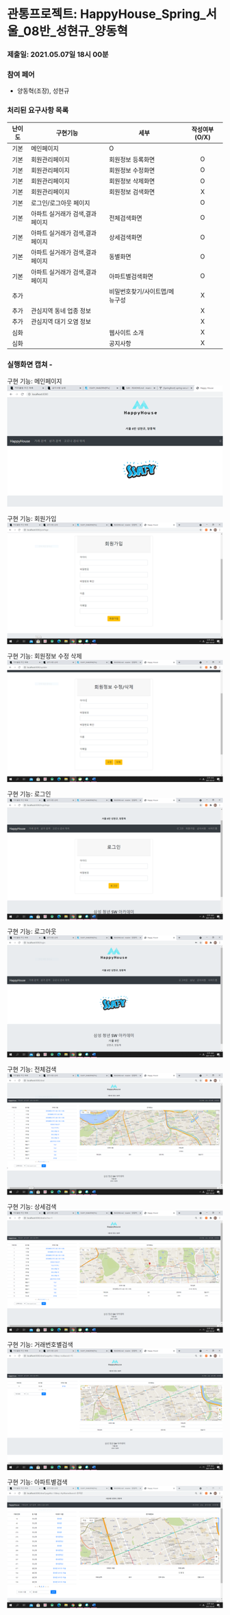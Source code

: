 # 관통프로젝트: HappyHouse_Spring_서울_08반_성현규_양동혁 
### 제출일: 2021.05.07일 18시 00분

### 참여 페어
- 양동혁(조장), 성현규

### 처리된 요구사항 목록
  
|난이도|구현기능|세부|작성여부(O/X)|
|:---:|---|---|:---:|
|기본|메인페이지|O|
|기본|회원관리페이지|회원정보 등록화면|O|
|기본|회원관리페이지|회원정보 수정화면|O|
|기본|회원관리페이지|회원정보 삭제화면|O|
|기본|회원관리페이지|회원정보 검색화면|X|
|기본|로그인/로그아웃 페이지||O|
|기본|아파트 실거래가 검색,결과 페이지|전체검색화면|O|
|기본|아파트 실거래가 검색,결과 페이지|상세검색화면|O|
|기본|아파트 실거래가 검색,결과 페이지|동별화면|O|
|기본|아파트 실거래가 검색,결과 페이지|아파트별검색화면|O|
|추가||비밀번호찾기/사이트맵/메뉴구성|X|
|추가|관심지역 동네 업종 정보||X|
|추가|관심지역 대기 오염 정보||X|
|심화||웹사이트 소개|X|
|심화||공지사항|X|



### 실행화면 캡쳐 - 
구현 기능: 메인페이지 <br>
![실행화면캡쳐](./화면캡쳐/화면캡쳐_01_메인페이지.png)

구현 기능: 회원가입 <br>
![실행화면캡쳐](./화면캡쳐/화면캡쳐_02_회원가입.png)

구현 기능: 회원정보 수정 삭제 <br>
![실행화면캡쳐](./화면캡쳐/화면캡쳐_03_회원정보수정삭제.png)

구현 기능: 로그인 <br>
![실행화면캡쳐](./화면캡쳐/화면캡쳐_04_로그인.PNG)

구현 기능: 로그아웃 <br>
![실행화면캡쳐](./화면캡쳐/화면캡쳐_05_로그아웃.PNG)

구현 기능: 전체검색 <br>
![실행화면캡쳐](./화면캡쳐/화면캡쳐_06_전체검색.PNG)

구현 기능: 상세검색 <br>
![실행화면캡쳐](./화면캡쳐/화면캡쳐_07_상세검색.png)

구현 기능: 거래번호별검색 <br>
![실행화면캡쳐](./화면캡쳐/화면캡쳐_08_거래번호별.png)

구현 기능: 아파트별검색 <br>
![실행화면캡쳐](./화면캡쳐/화면캡쳐_09_아파트별검색.PNG)
